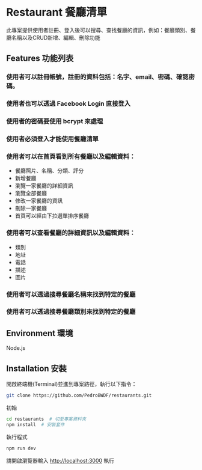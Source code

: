 # Restaurant 餐廳清單

此專案提供使用者註冊、登入後可以搜尋、查找餐廳的資訊，例如：餐廳類別、餐廳名稱以及CRUD新增、編輯、刪除功能

## Features 功能列表
### 使用者可以註冊帳號，註冊的資料包括：名字、email、密碼、確認密碼。
### 使用者也可以透過 Facebook Login 直接登入
### 使用者的密碼要使用 bcrypt 來處理
### 使用者必須登入才能使用餐廳清單
### 使用者可以在首頁看到所有餐廳以及編輯資料：
- 餐廳照片、名稱、分類、評分
- 新增餐廳
- 瀏覽一家餐廳的詳細資訊
- 瀏覽全部餐廳
- 修改一家餐廳的資訊
- 刪除一家餐廳
- 首頁可以經由下拉選單排序餐廳
### 使用者可以查看餐廳的詳細資訊以及編輯資料：
- 類別
- 地址
- 電話
- 描述
- 圖片
### 使用者可以透過搜尋餐廳名稱來找到特定的餐廳
### 使用者可以透過搜尋餐廳類別來找到特定的餐廳

## Environment 環境
Node.js

## Installation 安裝
開啟終端機(Terminal)並進到專案路徑，執行以下指令：
```bash
git clone https://github.com/PedroBWDF/restaurants.git
```
初始
```bash
cd restaurants  # 切至專案資料夾
npm install  # 安裝套件
```
執行程式
```bash
npm run dev
```
請開啟瀏覽器輸入 [http://localhost:3000](http://localhost:3000) 執行
